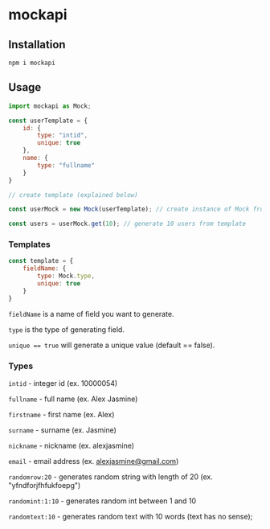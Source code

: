 # mockapi
## Installation

```
npm i mockapi
```

## Usage

```js
import mockapi as Mock;

const userTemplate = {
    id: {
        type: "intid",
        unique: true
    },
    name: {
        type: "fullname"
    }
}

// create template (explained below)

const userMock = new Mock(userTemplate); // create instance of Mock from template

const users = userMock.get(10); // generate 10 users from template
```

### Templates 

```js
const template = {
    fieldName: {
        type: Mock.type,
        unique: true
    }
}
```
`fieldName` is a name of field you want to generate.

`type` is the type of generating field.

`unique == true` will generate a unique value (default == false).


### Types

`intid` - integer id (ex. 10000054)

`fullname` - full name (ex. Alex Jasmine)

`firstname` - first name (ex. Alex)

`surname` - surname (ex. Jasmine)

`nickname` - nickname (ex. alexjasmine)

`email` - email address (ex. alexjasmine@gmail.com)


`randomrow:20` - generates random string with length of 20 (ex. "yfndforjfhfukfoepg")

`randomint:1:10` - generates random int between 1 and 10


`randomtext:10` - generates random text with 10 words (text has no sense);
